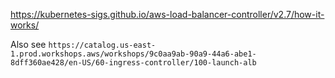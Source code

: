 https://kubernetes-sigs.github.io/aws-load-balancer-controller/v2.7/how-it-works/

Also see `https://catalog.us-east-1.prod.workshops.aws/workshops/9c0aa9ab-90a9-44a6-abe1-8dff360ae428/en-US/60-ingress-controller/100-launch-alb`